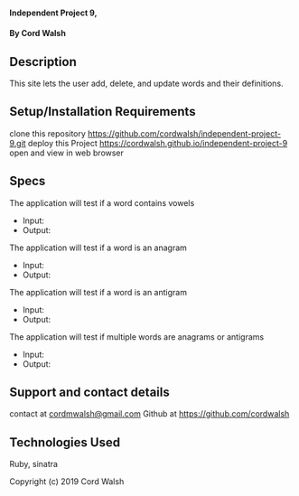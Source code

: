 
#### Independent Project 9,

#### By Cord Walsh

## Description

This site lets the user add, delete, and update words and their definitions.

## Setup/Installation Requirements
clone this repository https://github.com/cordwalsh/independent-project-9.git
deploy this Project https://cordwalsh.github.io/independent-project-9 open and view in web browser

## Specs

The application will test if a word contains vowels
- Input:
- Output:

The application will test if a word is an anagram
- Input:
- Output:

The application will test if a word is an antigram
- Input:
- Output:

The application will test if multiple words are anagrams or antigrams
- Input:
- Output:



## Support and contact details

contact at cordmwalsh@gmail.com
Github at https://github.com/cordwalsh

## Technologies Used

Ruby, sinatra

Copyright (c) 2019 Cord Walsh
